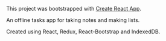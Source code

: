 This project was bootstrapped with [Create React App](https://github.com/facebook/create-react-app).

An offline tasks app for taking notes and making lists.

Created using React, Redux, React-Bootstrap and IndexedDB.
